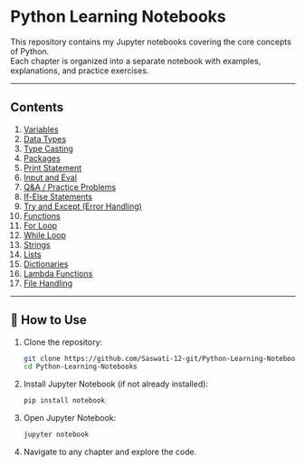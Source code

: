 # Python Learning Notebooks  

This repository contains my Jupyter notebooks covering the core concepts of Python.  
Each chapter is organized into a separate notebook with examples, explanations, and practice exercises.  

---

## Contents  

1. [Variables](./Variables.ipynb)  
2. [Data Types](./Data_Types.ipynb)  
3. [Type Casting](./Type_Casting.ipynb)  
4. [Packages](./Package.ipynb)  
5. [Print Statement](./Print.ipynb)  
6. [Input and Eval](./Input_Eval.ipynb)  
7. [Q&A / Practice Problems](./Q&A.ipynb)  
8. [If-Else Statements](./If_Else.ipynb)  
9. [Try and Except (Error Handling)](./Try_Except.ipynb)  
10. [Functions](./Functions.ipynb)  
11. [For Loop](./For_Loop.ipynb)  
12. [While Loop](./While_Loop.ipynb)  
13. [Strings](./String.ipynb)  
14. [Lists](./List.ipynb)  
15. [Dictionaries](./Dictionary.ipynb)  
16. [Lambda Functions](./Lambda_Function.ipynb)  
17. [File Handling](./File_Handling.ipynb)  

---

## 🚀 How to Use  

1. Clone the repository:  
   ```bash
   git clone https://github.com/Saswati-12-git/Python-Learning-Notebooks.git
   cd Python-Learning-Notebooks
2. Install Jupyter Notebook (if not already installed):
   ```bash
   pip install notebook
3. Open Jupyter Notebook:
   ```bash
   jupyter notebook
4. Navigate to any chapter and explore the code.
